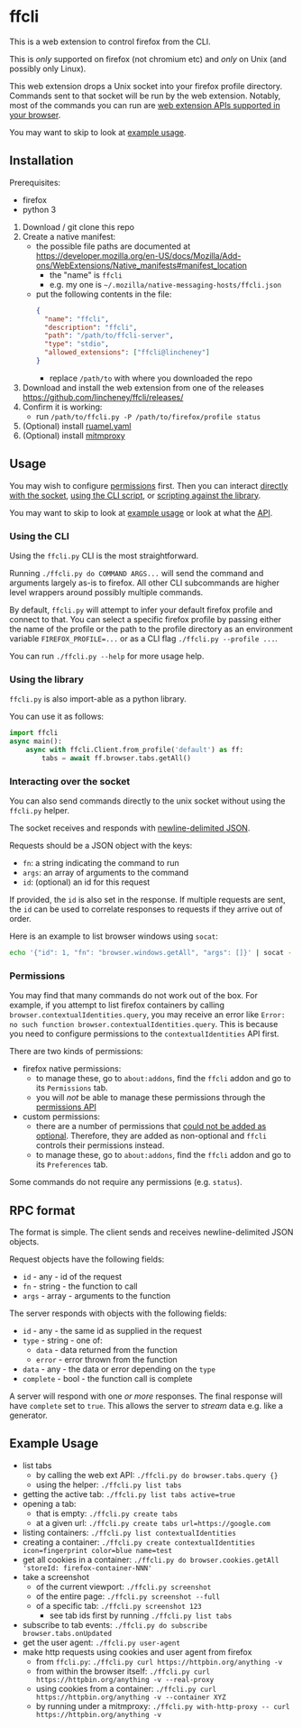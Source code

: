 # ffcli

This is a web extension to control firefox from the CLI.

This is *only* supported on firefox (not chromium etc)
and *only* on Unix (and possibly only Linux).

This web extension drops a Unix socket into your firefox profile directory.
Commands sent to that socket will be run by the web extension.
Notably, most of the commands you can run are
[web extension APIs supported in your browser](https://developer.mozilla.org/en-US/docs/Mozilla/Add-ons/WebExtensions/Browser_support_for_JavaScript_APIs).

You may want to skip to look at [example usage](#example-usage).

## Installation

Prerequisites:
* firefox
* python 3

1. Download / git clone this repo
1. Create a native manifest:
    * the possible file paths are documented at https://developer.mozilla.org/en-US/docs/Mozilla/Add-ons/WebExtensions/Native_manifests#manifest_location
        * the "name" is `ffcli`
        * e.g. my one is `~/.mozilla/native-messaging-hosts/ffcli.json`
    * put the following contents in the file:
        ```json
        {
          "name": "ffcli",
          "description": "ffcli",
          "path": "/path/to/ffcli-server",
          "type": "stdio",
          "allowed_extensions": ["ffcli@lincheney"]
        }
        ```
        * replace `/path/to` with where you downloaded the repo
1. Download and install the web extension from one of the releases https://github.com/lincheney/ffcli/releases/
1. Confirm it is working:
    * run `/path/to/ffcli.py -P /path/to/firefox/profile status`
1. (Optional) install [ruamel.yaml](https://yaml.readthedocs.io/en/latest/install/)
1. (Optional) install [mitmproxy](https://docs.mitmproxy.org/stable/overview-installation/)

## Usage

You may wish to configure [permissions](#permissions) first.
Then you can interact [directly with the socket](#interacting-over-the-socket),
[using the CLI script](#using-the-cli),
or [scripting against the library](#using-the-library).

You may want to skip to look at [example usage](#example-usage)
or look at what the [API](API.md).

### Using the CLI

Using the `ffcli.py` CLI is the most straightforward.

Running `./ffcli.py do COMMAND ARGS...` will send the command and arguments largely as-is to firefox.
All other CLI subcommands are higher level wrappers around possibly multiple commands.

By default, `ffcli.py` will attempt to infer your default firefox profile and connect to that.
You can select a specific firefox profile by passing either the name of the profile
or the path to the profile directory as an environment variable `FIREFOX_PROFILE=...`
or as a CLI flag `./ffcli.py --profile ...`.

You can run `./ffcli.py --help` for more usage help.

### Using the library

`ffcli.py` is also import-able as a python library.

You can use it as follows:
```python
import ffcli
async main():
    async with ffcli.Client.from_profile('default') as ff:
        tabs = await ff.browser.tabs.getAll()
```

### Interacting over the socket

You can also send commands directly to the unix socket without using the `ffcli.py` helper.

The socket receives and responds with [newline-delimited JSON](https://ndjson.org/).

Requests should be a JSON object with the keys:
* `fn`: a string indicating the command to run
* `args`: an array of arguments to the command
* `id`: (optional) an id for this request

If provided, the `id` is also set in the response.
If multiple requests are sent, the `id` can be used to correlate responses to requests if they arrive out of order.

Here is an example to list browser windows using `socat`:
```bash
echo '{"id": 1, "fn": "browser.windows.getAll", "args": []}' | socat - unix:///path/to/ffcli.sock
```

### Permissions

You may find that many commands do not work out of the box.
For example, if you attempt to list firefox containers by calling `browser.contextualIdentities.query`,
you may receive an error like `Error: no such function browser.contextualIdentities.query`.
This is because you need to configure permissions to the `contextualIdentities` API first.

There are two kinds of permissions:
* firefox native permissions:
    * to manage these, go to `about:addons`, find the `ffcli` addon and go to its `Permissions` tab.
    * you will *not* be able to manage these permissions through the [permissions API](https://developer.mozilla.org/en-US/docs/Mozilla/Add-ons/WebExtensions/API/permissions)
* custom permissions:
    * there are a number of permissions that [could not be added as optional](https://extensionworkshop.com/documentation/develop/request-the-right-permissions/#request-permissions-at-runtime). Therefore, they are added as non-optional and `ffcli` controls their permissions instead.
    * to manage these, go to `about:addons`, find the `ffcli` addon and go to its `Preferences` tab.

Some commands do not require any permissions (e.g. `status`).

## RPC format

The format is simple.
The client sends and receives newline-delimited JSON objects.

Request objects have the following fields:
* `id` - any - id of the request
* `fn` - string - the function to call
* `args` - array - arguments to the function

The server responds with objects with the following fields:
* `id` - any - the same id as supplied in the request
* `type` - string - one of:
    * `data` - data returned from the function
    * `error` - error thrown from the function
* `data` - any - the data or error depending on the `type`
* `complete` - bool - the function call is complete

A server will respond with one *or more* responses.
The final response will have `complete` set to `true`.
This allows the server to *stream* data e.g. like a generator.

## Example Usage

* list tabs
    * by calling the web ext API: `./ffcli.py do browser.tabs.query {}`
    * using the helper: `./ffcli.py list tabs`
* getting the active tab: `./ffcli.py list tabs active=true`
* opening a tab:
    * that is empty: `./ffcli.py create tabs`
    * at a given url: `./ffcli.py create tabs url=https://google.com`
* listing containers: `./ffcli.py list contextualIdentities`
* creating a container: `./ffcli.py create contextualIdentities icon=fingerprint color=blue name=test`
* get all cookies in a container: `./ffcli.py do browser.cookies.getAll 'storeId: firefox-container-NNN'`
* take a screenshot
    * of the current viewport: `./ffcli.py screenshot`
    * of the entire page: `./ffcli.py screenshot --full`
    * of a specific tab: `./ffcli.py screenshot 123`
        * see tab ids first by running `./ffcli.py list tabs`
* subscribe to tab events: `./ffcli.py do subscribe browser.tabs.onUpdated`
* get the user agent: `./ffcli.py user-agent`
* make http requests using cookies and user agent from firefox
    * from `ffcli.py`: `./ffcli.py curl https://httpbin.org/anything -v`
    * from within the browser itself: `./ffcli.py curl https://httpbin.org/anything -v --real-proxy`
    * using cookies from a container: `./ffcli.py curl https://httpbin.org/anything -v --container XYZ`
    * by running under a mitmproxy: `./ffcli.py with-http-proxy -- curl https://httpbin.org/anything -v`
